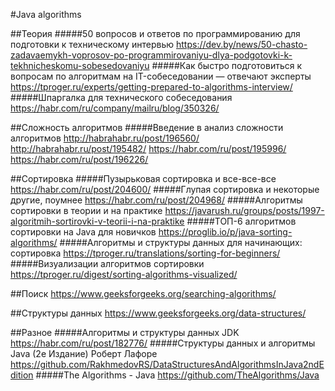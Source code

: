 #Java algorithms

##Теория
#####50 вопросов и ответов по программированию для подготовки к техническому интервью
https://dev.by/news/50-chasto-zadavaemykh-voprosov-po-programmirovaniyu-dlya-podgotovki-k-tekhnicheskomu-sobesedovaniyu
#####Как быстро подготовиться к вопросам по алгоритмам на IT-собеседовании — отвечают эксперты
https://tproger.ru/experts/getting-prepared-to-algorithms-interview/
#####Шпаргалка для технического собеседования
https://habr.com/ru/company/mailru/blog/350326/

##Сложность алгоритмов
#####Введение в анализ сложности алгоритмов
http://habrahabr.ru/post/196560/
http://habrahabr.ru/post/195482/
https://habr.com/ru/post/195996/
https://habr.com/ru/post/196226/

##Сортировка
#####Пузырьковая сортировка и все-все-все
https://habr.com/ru/post/204600/
#####Глупая сортировка и некоторые другие, поумнее
https://habr.com/ru/post/204968/
#####Алгоритмы сортировки в теории и на практике
https://javarush.ru/groups/posts/1997-algoritmih-sortirovki-v-teorii-i-na-praktike
#####ТОП-6 алгоритмов сортировки на Java для новичков
https://proglib.io/p/java-sorting-algorithms/
#####Алгоритмы и структуры данных для начинающих: сортировка
https://tproger.ru/translations/sorting-for-beginners/
#####Визуализации алгоритмов сортировки
https://tproger.ru/digest/sorting-algorithms-visualized/

##Поиск
https://www.geeksforgeeks.org/searching-algorithms/

##Структуры данных
https://www.geeksforgeeks.org/data-structures/		

##Разное
#####Алгоритмы и структуры данных JDK
https://habr.com/ru/post/182776/
#####Структуры данных и алгоритмы Java (2е Издание) Роберт Лафоре
https://github.com/RakhmedovRS/DataStructuresAndAlgorithmsInJava2ndEdition
#####The Algorithms - Java
https://github.com/TheAlgorithms/Java